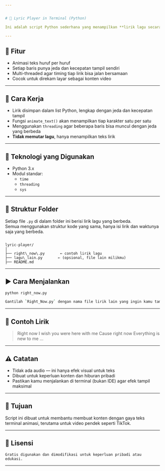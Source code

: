 ```yaml
---


# 🎵 Lyric Player in Terminal (Python)

Ini adalah script Python sederhana yang menampilkan **lirik lagu secara animasi di terminal**, dengan efek "mesin ketik" dan jeda waktu per baris. Cocok digunakan untuk membuat konten seperti TikTok dengan gaya terminal.

---
```


## 📌 Fitur

- Animasi teks huruf per huruf
- Setiap baris punya jeda dan kecepatan tampil sendiri
- Multi-threaded agar timing tiap lirik bisa jalan bersamaan
- Cocok untuk direkam layar sebagai konten video

---

## 🧪 Cara Kerja

- Lirik disimpan dalam list Python, lengkap dengan jeda dan kecepatan tampil
- Fungsi `animate_text()` akan menampilkan tiap karakter satu per satu
- Menggunakan `threading` agar beberapa baris bisa muncul dengan jeda yang berbeda
- **Tidak memutar lagu**, hanya menampilkan teks lirik

---

## 🚀 Teknologi yang Digunakan

- Python 3.x
- Modul standar:
  - `time`
  - `threading`
  - `sys`

---

## 📁 Struktur Folder

Setiap file `.py` di dalam folder ini berisi lirik lagu yang berbeda.  
Semua menggunakan struktur kode yang sama, hanya isi lirik dan waktunya saja yang berbeda.

```

lyric-player/
│
├── right\_now\.py       ← contoh lirik lagu
├── lagu\_lain.py       ← (opsional, file lain milikmu)
├── README.md

````

---

## ▶️ Cara Menjalankan

```bash
python right_now.py

Gantilah `Right_Now.py` dengan nama file lirik lain yang ingin kamu tampilkan.

```
---

## 📝 Contoh Lirik

> Right now
> I wish you were here with me
> Cause right now
> Everything is new to me
> ...

---

## ⚠️ Catatan

* Tidak ada audio — ini hanya efek visual untuk teks
* Dibuat untuk keperluan konten dan hiburan pribadi
* Pastikan kamu menjalankan di terminal (bukan IDE) agar efek tampil maksimal

---

## 🧠 Tujuan

Script ini dibuat untuk membantu membuat konten dengan gaya teks terminal animasi, terutama untuk video pendek seperti TikTok.

---

## 📖 Lisensi
```
Gratis digunakan dan dimodifikasi untuk keperluan pribadi atau edukasi.
```

---
